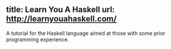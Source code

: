 title: Learn You A Haskell
url: http://learnyouahaskell.com/
---
A tutorial for the Haskell language aimed at those with some prior programming experience.  
